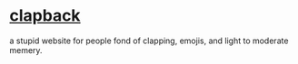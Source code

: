 # [clapback]('https://naught0.github.io/clapback')
 a stupid website for people fond of clapping, emojis, and light to moderate memery.

